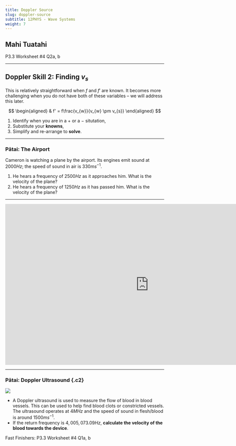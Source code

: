 ```yaml
---
title: Doppler Source
slug: doppler-source
subtitle: 12PHYS - Wave Systems
weight: 7
---
```


## Mahi Tuatahi

P3.3 Worksheet #4 Q2a, b

---

## Doppler Skill 2: Finding $v_{s}$

This is relatively straightforward when $f$ and $f'$ are known. It becomes more challenging when you do not have both of these variables – we will address this later.

$$
\begin{aligned}
    & f' = f\frac{v_{w}}{v_{w} \pm v_{s}}
\end{aligned}
$$

1. Identify when you are in a $+$ or a $-$ situtation,
2. Substitute your __knowns__,
3. Simplify and re-arrange to __solve__.

---

### Pātai: The Airport

Cameron is watching a plane by the airport. Its engines emit sound at $2000Hz$; the speed of sound in air is $330ms^{-1}$.

1. He hears a frequency of $2500Hz$ as it approaches him. What is the velocity of the plane?
2. He hears a frequency of $1250Hz$ as it has passed him. What is the velocity of the plane?

---

<iframe width="908" height="511" src="https://www.youtube.com/embed/Qs8i8VynrpE" frameborder="0" allow="accelerometer; autoplay; encrypted-media; gyroscope; picture-in-picture" allowfullscreen></iframe>

---

### Pātai: Doppler Ultrasound {.c2}

![](../assets/doppler-ultrasound.png)

- A Doppler ultrasound is used to measure the flow of blood in blood vessels. This can be used to help find blood clots or constricted vessels. The ultrasound operates at $4MHz$ and the speed of sound in flesh/blood is around $1500ms^{-1}$.
- If the return frequency is $4,005,073.09Hz$, __calculate the velocity of the blood towards the device__.

Fast Finishers: P3.3 Worksheet #4 Q1a, b
